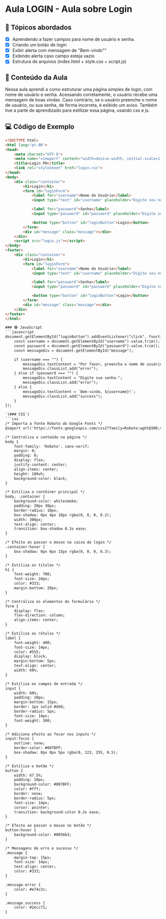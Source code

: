 # Aula LOGIN - Aula sobre Login

## 📌 Tópicos abordados
- [x] Aprendendo a fazer campos para nome de usuário e senha.
- [x] Criando um botão de login
- [x] Exibir alerta com mensagem de "Bem-vindo""
- [x] Exibindo alerta caso campo esteja vazio
- [x] Estrutura de arquivos (index.html + style.css + script.js)

## 📝 Conteúdo da Aula
Nessa aula aprendi a como estruturar uma página simples de login, com nome de usuário e senha. Acessando corretamente, o usuário recebe uma mensagem de boas vindas. Caso contrário, se o usuário preenche o nome de usuário, ou sua senha, de forma incorreta, é exibido um aviso.
Também tive a parte de aprendizado para estilizar essa página, usando css e js.

## 💻 Código de Exemplo
```html
<!DOCTYPE html>
<html lang="pt-BR">
<head>
    <meta charset="UTF-8">
    <meta name="viewport" content="width=device-width, initial-scale=1.0">
    <title>Login PH</title>
    <link rel="stylesheet" href="login.css">
</head>
<body>
    <div class="container">
        <h1>Login</h1>
        <form id="loginForm">
            <label for="username">Nome de Usuário</label>
            <input type="text" id="username" placeholder="Digite seu nome de usuário">

            <label for="password">Senha</label>
            <input type="password" id="password" placeholder="Digite sua senha">

            <button type="button" id="loginButton">Login</button>
        </form>
        <div id="message" class="message"></div>
    </div>
    <script src="login.js"></script>
</body>
<footer>
    <div class="container">
        <h1>Login</h1>
        <form id="loginForm">
            <label for="username">Nome de Usuário</label>
            <input type="text" id="username" placeholder="Digite seu nome de usuário">

            <label for="password">Senha</label>
            <input type="password" id="password" placeholder="Digite sua senha">

            <button type="button" id="loginButton">Login</button>
        </form>
        <div id="message" class="message"></div>
    </div>
</footer>
</html>

### 🟢 JavaScript
```javascript
document.getElementById("loginButton").addEventListener("click", function () {
    const username = document.getElementById("username").value.trim();
    const password = document.getElementById("password").value.trim();
    const messageDiv = document.getElementById("message");

    if (username === "") {
        messageDiv.textContent = "Por favor, preencha o nome de usuário.";
        messageDiv.classList.add("error");
    } else if (password === "") {
        messageDiv.textContent = "Digite sua senha.";
        messageDiv.classList.add("error");
    } else {
        messageDiv.textContent = `Bem-vindo, ${username}!`;
        messageDiv.classList.add("success");
    }
});

`(### CSS`)
```css
/* Importa a fonte Roboto do Google Fonts */
@import url('https://fonts.googleapis.com/css2?family=Roboto:wght@300;400;700&display=swap');

/* Centraliza o conteúdo na página */
body {
    font-family: 'Roboto', sans-serif;
    margin: 0;
    padding: 0;
    display: flex;
    justify-content: center;
    align-items: center;
    height: 100vh;
    background-color: black;
}

/* Estiliza o contêiner principal */
body, .container {
    background-color: whitesmoke;
    padding: 20px 30px;
    border-radius: 10px;
    box-shadow: 0px 4px 10px rgba(0, 0, 0, 0.2);
    width: 300px;
    text-align: center;
    transition: box-shadow 0.3s ease;
}

/* Efeito ao passar o mouse na caixa de login */
.container:hover {
    box-shadow: 0px 6px 15px rgba(0, 0, 0, 0.3);
}

/* Estiliza os títulos */
h1 {
    font-weight: 700;
    font-size: 24px;
    color: #333;
    margin-bottom: 20px;
}

/* Centraliza os elementos do formulário */
form {
    display: flex;
    flex-direction: column;
    align-items: center;
}

/* Estiliza os rótulos */
label {
    font-weight: 400;
    font-size: 14px;
    color: #555;
    display: block;
    margin-bottom: 5px;
    text-align: center;
    width: 60%;
}

/* Estiliza os campos de entrada */
input {
    width: 60%;
    padding: 10px;
    margin-bottom: 15px;
    border: 1px solid #ddd;
    border-radius: 5px;
    font-size: 14px;
    font-weight: 300;
}

/* Adiciona efeito ao focar nos inputs */
input:focus {
    outline: none;
    border-color: #007BFF;
    box-shadow: 0px 0px 5px rgba(0, 123, 255, 0.5);
}

/* Estiliza o botão */
button {
    width: 67.5%;
    padding: 10px;
    background-color: #007BFF;
    color: #fff;
    border: none;
    border-radius: 5px;
    font-size: 14px;
    cursor: pointer;
    transition: background-color 0.3s ease;
}

/* Efeito ao passar o mouse no botão */
button:hover {
    background-color: #0056b3;
}

/* Mensagens de erro e sucesso */
.message {
    margin-top: 15px;
    font-size: 14px;
    text-align: center;
    color: #333;
}

.message.error {
    color: #e74c3c;
}

.message.success {
    color: #2ecc71;
}

